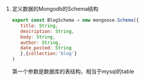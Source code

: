 
1. 定义数据的Mongodb的Schema结构
    ```javascript 1.8
   export const BlogSchema = new mongoose.Schema({
       title: String,
       description: String,
       body: String,
       author: String,
       date_posted: String
       },{collection:'blog'}
   )
   ```
   第一个参数是数据库的表结构，相当于mysql的table
   